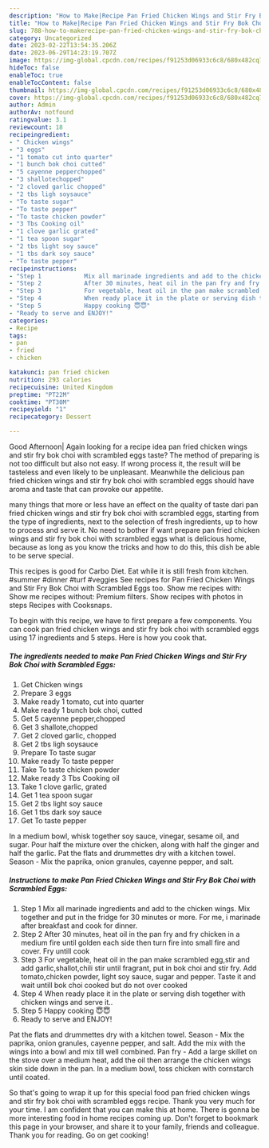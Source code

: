 ```yaml
---
description: "How to Make|Recipe Pan Fried Chicken Wings and Stir Fry Bok Choi with Scrambled Eggs {That is Special"
title: "How to Make|Recipe Pan Fried Chicken Wings and Stir Fry Bok Choi with Scrambled Eggs {That is Special"
slug: 788-how-to-makerecipe-pan-fried-chicken-wings-and-stir-fry-bok-choi-with-scrambled-eggs-that-is-special
category: Uncategorized
date: 2023-02-22T13:54:35.206Z
date: 2023-06-29T14:23:19.707Z
image: https://img-global.cpcdn.com/recipes/f91253d06933c6c8/680x482cq70/pan-fried-chicken-wings-and-stir-fry-bok-choi-with-scrambled-eggs-recipe-main-photo.jpg
hideToc: false
enableToc: true
enableTocContent: false
thumbnail: https://img-global.cpcdn.com/recipes/f91253d06933c6c8/680x482cq70/pan-fried-chicken-wings-and-stir-fry-bok-choi-with-scrambled-eggs-recipe-main-photo.jpg
cover: https://img-global.cpcdn.com/recipes/f91253d06933c6c8/680x482cq70/pan-fried-chicken-wings-and-stir-fry-bok-choi-with-scrambled-eggs-recipe-main-photo.jpg
author: Admin
authorAv: notfound
ratingvalue: 3.1
reviewcount: 18
recipeingredient:
- " Chicken wings"
- "3 eggs"
- "1 tomato cut into quarter"
- "1 bunch bok choi cutted"
- "5 cayenne pepperchopped"
- "3 shallotechopped"
- "2 cloved garlic chopped"
- "2 tbs ligh soysauce"
- "To taste sugar"
- "To taste pepper"
- "To taste chicken powder"
- "3 Tbs Cooking oil"
- "1 clove garlic grated"
- "1 tea spoon sugar"
- "2 tbs light soy sauce"
- "1 tbs dark soy sauce"
- "To taste pepper"
recipeinstructions:
- "Step 1            Mix all marinade ingredients and add to the chicken wings. Mix together and put in the fridge for 30 minutes or more. For me, i marinade after breakfast and cook for dinner."
- "Step 2            After 30 minutes, heat oil in the pan fry and fry chicken in a medium fire until golden each side then turn fire into small fire and cover. Fry untill cook"
- "Step 3            For vegetable, heat oil in the pan make scrambled egg,stir and add garlic,shallot,chili stir until fragrant, put in bok choi and stir fry. Add tomato,chicken powder, light soy sauce, sugar and pepper. Taste it and wait untill bok choi cooked but do not over cooked"
- "Step 4            When ready place it in the plate or serving dish together with chicken wings and serve it.."
- "Step 5            Happy cooking 😇😇"
- "Ready to serve and ENJOY!"
categories:
- Recipe
tags:
- pan
- fried
- chicken

katakunci: pan fried chicken 
nutrition: 293 calories
recipecuisine: United Kingdom
preptime: "PT22M"
cooktime: "PT30M"
recipeyield: "1"
recipecategory: Dessert

---
```



Good Afternoon| Again looking for a recipe idea pan fried chicken wings and stir fry bok choi with scrambled eggs taste? The method of preparing is not too difficult but also not easy. If wrong process it, the result will be tasteless and even likely to be unpleasant. Meanwhile the delicious pan fried chicken wings and stir fry bok choi with scrambled eggs should have aroma and taste that can provoke our appetite.






many things that more or less have an effect on the quality of taste dari pan fried chicken wings and stir fry bok choi with scrambled eggs, starting from the type of ingredients, next to the selection of fresh ingredients, up to how to process and serve it. No need to bother if want prepare pan fried chicken wings and stir fry bok choi with scrambled eggs what is delicious home, because as long as you know the tricks and how to do this, this dish be able to be serve special.


This recipes is good for Carbo Diet. Eat while it is still fresh from kitchen. #summer #dinner #turf #veggies See recipes for Pan Fried Chicken Wings and Stir Fry Bok Choi with Scrambled Eggs too. Show me recipes with: Show me recipes without: Premium filters. Show recipes with photos in steps Recipes with Cooksnaps.


To begin with this recipe, we have to first prepare a few components. You can cook pan fried chicken wings and stir fry bok choi with scrambled eggs using 17 ingredients and 5 steps. Here is how you cook that.

<!--inarticleads1-->

##### The ingredients needed to make Pan Fried Chicken Wings and Stir Fry Bok Choi with Scrambled Eggs:

1. Get  Chicken wings
1. Prepare 3 eggs
1. Make ready 1 tomato, cut into quarter
1. Make ready 1 bunch bok choi, cutted
1. Get 5 cayenne pepper,chopped
1. Get 3 shallote,chopped
1. Get 2 cloved garlic, chopped
1. Get 2 tbs ligh soysauce
1. Prepare To taste sugar
1. Make ready To taste pepper
1. Take To taste chicken powder
1. Make ready 3 Tbs Cooking oil
1. Take 1 clove garlic, grated
1. Get 1 tea spoon sugar
1. Get 2 tbs light soy sauce
1. Get 1 tbs dark soy sauce
1. Get To taste pepper


In a medium bowl, whisk together soy sauce, vinegar, sesame oil, and sugar. Pour half the mixture over the chicken, along with half the ginger and half the garlic. Pat the flats and drummettes dry with a kitchen towel. Season - Mix the paprika, onion granules, cayenne pepper, and salt. 

<!--inarticleads2-->

##### Instructions to make Pan Fried Chicken Wings and Stir Fry Bok Choi with Scrambled Eggs:

1. Step 1            Mix all marinade ingredients and add to the chicken wings. Mix together and put in the fridge for 30 minutes or more. For me, i marinade after breakfast and cook for dinner.
1. Step 2            After 30 minutes, heat oil in the pan fry and fry chicken in a medium fire until golden each side then turn fire into small fire and cover. Fry untill cook
1. Step 3            For vegetable, heat oil in the pan make scrambled egg,stir and add garlic,shallot,chili stir until fragrant, put in bok choi and stir fry. Add tomato,chicken powder, light soy sauce, sugar and pepper. Taste it and wait untill bok choi cooked but do not over cooked
1. Step 4            When ready place it in the plate or serving dish together with chicken wings and serve it..
1. Step 5            Happy cooking 😇😇
1. Ready to serve and ENJOY!

Pat the flats and drummettes dry with a kitchen towel. Season - Mix the paprika, onion granules, cayenne pepper, and salt. Add the mix with the wings into a bowl and mix till well combined. Pan fry - Add a large skillet on the stove over a medium heat, add the oil then arrange the chicken wings skin side down in the pan. In a medium bowl, toss chicken with cornstarch until coated. 

So that's going to wrap it up for this special food pan fried chicken wings and stir fry bok choi with scrambled eggs recipe. Thank you very much for your time. I am confident that you can make this at home. There is gonna be more interesting food in home recipes coming up. Don't forget to bookmark this page in your browser, and share it to your family, friends and colleague. Thank you for reading. Go on get cooking!
